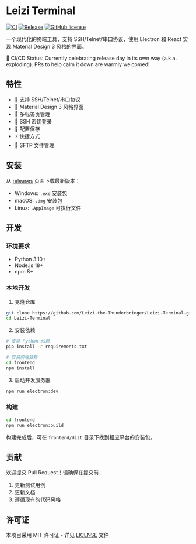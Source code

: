 # Leizi Terminal

[![CI](https://github.com/Leizi-the-Thunderbringer/Leizi-Terminal/actions/workflows/ci.yml/badge.svg)](https://github.com/Leizi-the-Thunderbringer/Leizi-Terminal/actions/workflows/ci.yml)
[![Release](https://github.com/Leizi-the-Thunderbringer/Leizi-Terminal/actions/workflows/release.yml/badge.svg)](https://github.com/Leizi-the-Thunderbringer/Leizi-Terminal/actions/workflows/release.yml)
[![GitHub license](https://img.shields.io/github/license/Leizi-the-Thunderbringer/Leizi-Terminal)](https://github.com/Leizi-the-Thunderbringer/Leizi-Terminal/blob/main/LICENSE)

一个现代化的终端工具，支持 SSH/Telnet/串口协议，使用 Electron 和 React 实现 Material Design 3 风格的界面。

🤖 CI/CD Status: Currently celebrating release day in its own way (a.k.a. exploding). PRs to help calm it down are warmly welcomed!

## 特性

- 🚀 支持 SSH/Telnet/串口协议
- 🎨 Material Design 3 风格界面
- 📑 多标签页管理
- 🔑 SSH 密钥登录
- 💾 配置保存
- ⚡ 快捷方式
- 📁 SFTP 文件管理

## 安装

从 [releases](https://github.com/Leizi-the-Thunderbringer/Leizi-Terminal/releases) 页面下载最新版本：

- Windows: `.exe` 安装包
- macOS: `.dmg` 安装包
- Linux: `.AppImage` 可执行文件

## 开发

### 环境要求

- Python 3.10+
- Node.js 18+
- npm 8+

### 本地开发

1. 克隆仓库
```bash
git clone https://github.com/Leizi-the-Thunderbringer/Leizi-Terminal.git
cd Leizi-Terminal
```

2. 安装依赖
```bash
# 安装 Python 依赖
pip install -r requirements.txt

# 安装前端依赖
cd frontend
npm install
```

3. 启动开发服务器
```bash
npm run electron:dev
```

### 构建

```bash
cd frontend
npm run electron:build
```

构建完成后，可在 `frontend/dist` 目录下找到相应平台的安装包。

## 贡献

欢迎提交 Pull Request！请确保在提交前：

1. 更新测试用例
2. 更新文档
3. 遵循现有的代码风格

## 许可证

本项目采用 MIT 许可证 - 详见 [LICENSE](LICENSE) 文件
